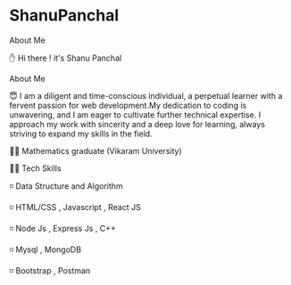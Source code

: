 # ShanuPanchal
About Me

✋ Hi there ! 
it's Shanu Panchal 
 
About Me

😇 I am a diligent and time-conscious individual, a perpetual learner with a fervent passion for web development.My dedication to coding is unwavering, and I am eager to cultivate further technical expertise. I approach my work with sincerity and a deep love for learning, always striving to expand my skills in the field.

🧑‍🎓 Mathematics graduate (Vikaram University)


🧑‍💻 Tech Skills


◽ Data Structure and Algorithm

◽ HTML/CSS , Javascript , React JS

◽ Node Js , Express Js , C++

◽ Mysql , MongoDB

◽ Bootstrap , Postman 

